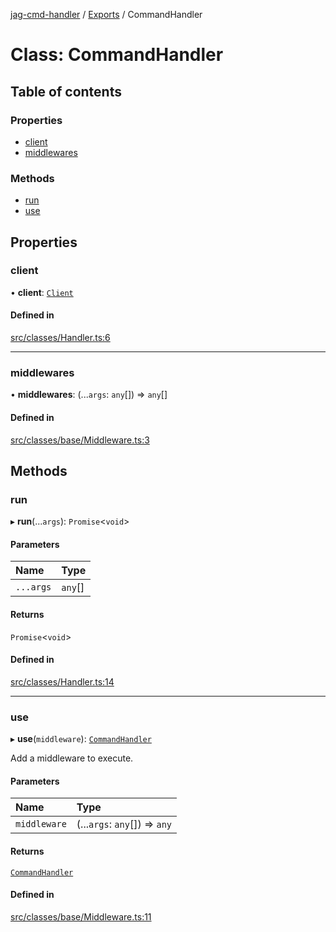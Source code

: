 [jag-cmd-handler](../README.md) / [Exports](../modules.md) / CommandHandler

# Class: CommandHandler

## Table of contents

### Properties

- [client](CommandHandler.md#client)
- [middlewares](CommandHandler.md#middlewares)

### Methods

- [run](CommandHandler.md#run)
- [use](CommandHandler.md#use)

## Properties

### client

• **client**: [`Client`](Client.md)

#### Defined in

[src/classes/Handler.ts:6](https://github.com/JAGUARAVI/JagCmdHandler/blob/c9559fb/src/classes/Handler.ts#L6)

___

### middlewares

• **middlewares**: (...`args`: `any`[]) => `any`[]

#### Defined in

[src/classes/base/Middleware.ts:3](https://github.com/JAGUARAVI/JagCmdHandler/blob/c9559fb/src/classes/base/Middleware.ts#L3)

## Methods

### run

▸ **run**(...`args`): `Promise`<`void`\>

#### Parameters

| Name | Type |
| :------ | :------ |
| `...args` | `any`[] |

#### Returns

`Promise`<`void`\>

#### Defined in

[src/classes/Handler.ts:14](https://github.com/JAGUARAVI/JagCmdHandler/blob/c9559fb/src/classes/Handler.ts#L14)

___

### use

▸ **use**(`middleware`): [`CommandHandler`](CommandHandler.md)

Add a middleware to execute.

#### Parameters

| Name | Type |
| :------ | :------ |
| `middleware` | (...`args`: `any`[]) => `any` |

#### Returns

[`CommandHandler`](CommandHandler.md)

#### Defined in

[src/classes/base/Middleware.ts:11](https://github.com/JAGUARAVI/JagCmdHandler/blob/c9559fb/src/classes/base/Middleware.ts#L11)
